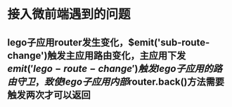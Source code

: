 # 接入微前端遇到的问题

## lego子应用router发生变化，$emit('sub-route-change')触发主应用路由变化，主应用下发 $emit('lego-route-change') 触发lego子应用的路由守卫，致使lego子应用内部$router.back()方法需要触发两次才可以返回